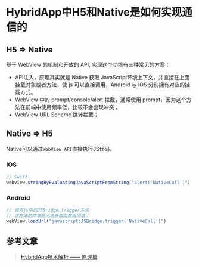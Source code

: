 # HybridApp中H5和Native是如何实现通信的

## H5 => Native

基于 WebView 的机制和开放的 API, 实现这个功能有三种常见的方案：

 * API注入，原理其实就是 Native 获取 JavaScript环境上下文，并直接在上面挂载对象或者方法，使 js 可以直接调用，Android 与 IOS 分别拥有对应的挂载方式。
 * WebView 中的 prompt/console/alert 拦截，通常使用 prompt，因为这个方法在前端中使用频率低，比较不会出现冲突；
 * WebView URL Scheme 跳转拦截；

## Native => H5

Native可以通过`WebView API`直接执行JS代码。

### IOS
```javascript
// Swift
webview.stringByEvaluatingJavaScriptFromString("alert('NativeCall')")
```

### Android
```javascript
// 调用js中的JSBridge.trigger方法
// 该方法的弊端是无法获取函数返回值；
webView.loadUrl("javascript:JSBridge.trigger('NativeCall')")
```

## 参考文章

> [HybridApp技术解析 —— 原理篇](https://zhuanlan.zhihu.com/p/54019800)
